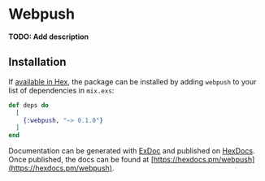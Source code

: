 # Webpush

**TODO: Add description**

## Installation

If [available in Hex](https://hex.pm/docs/publish), the package can be installed
by adding `webpush` to your list of dependencies in `mix.exs`:

```elixir
def deps do
  [
    {:webpush, "~> 0.1.0"}
  ]
end
```

Documentation can be generated with [ExDoc](https://github.com/elixir-lang/ex_doc)
and published on [HexDocs](https://hexdocs.pm). Once published, the docs can
be found at [https://hexdocs.pm/webpush](https://hexdocs.pm/webpush).

